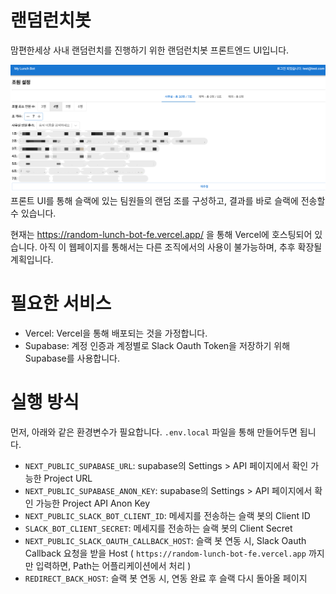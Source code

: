 # 랜덤런치봇

맘편한세상 사내 랜덤런치를 진행하기 위한 랜덤런치봇 프론트엔드 UI입니다.

![서비스 프리뷰](readme_preview.png)
프론트 UI를 통해 슬랙에 있는 팀원들의 랜덤 조를 구성하고, 결과를 바로 슬랙에 전송할 수 있습니다.

현재는 https://random-lunch-bot-fe.vercel.app/ 을 통해 Vercel에 호스팅되어 있습니다. 아직 이 웹페이지를 통해서는 다른 조직에서의 사용이 불가능하며, 추후 확장될 계획입니다.

# 필요한 서비스

- Vercel: Vercel을 통해 배포되는 것을 가정합니다.
- Supabase: 계정 인증과 계정별로 Slack Oauth Token을 저장하기 위해 Supabase를 사용합니다.

# 실행 방식

먼저, 아래와 같은 환경변수가 필요합니다. `.env.local` 파일을 통해 만들어두면 됩니다.

- `NEXT_PUBLIC_SUPABASE_URL`: supabase의 Settings > API 페이지에서 확인 가능한 Project URL
- `NEXT_PUBLIC_SUPABASE_ANON_KEY`: supabase의 Settings > API 페이지에서 확인 가능한 Project API Anon Key
- `NEXT_PUBLIC_SLACK_BOT_CLIENT_ID`: 메세지를 전송하는 슬랙 봇의 Client ID
- `SLACK_BOT_CLIENT_SECRET`: 메세지를 전송하는 슬랙 봇의 Client Secret
- `NEXT_PUBLIC_SLACK_OAUTH_CALLBACK_HOST`: 슬랙 봇 연동 시, Slack Oauth Callback 요청을 받을 Host ( `https://random-lunch-bot-fe.vercel.app` 까지만 입력하면, Path는 어플리케이션에서 처리 )
- `REDIRECT_BACK_HOST`: 슬랙 봇 연동 시, 연동 완료 후 슬랙 다시 돌아올 페이지

